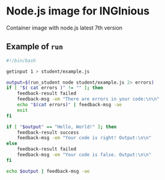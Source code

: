 # Node.js image for INGInious

Container image with node.js latest 7th version

## Example of `run`
```bash
#!/bin/bash

getinput 1 > student/example.js

output=$(run_student node student/example.js 2> errors)
if [ "$( cat errors )" != "" ]; then
	feedback-result failed
	feedback-msg -em "There are errors in your code:\n\n"
	echo "$(cat errors)" | feedback-msg -ae
	exit
fi

if [ "$output" == "Hello, World!" ]; then
	feedback-result success
	feedback-msg -em "Your code is right! Output:\n\n"
else
	feedback-result failed
	feedback-msg -em "Your code is false. Output:\n\n"
fi

echo $output | feedback-msg -ae
```

